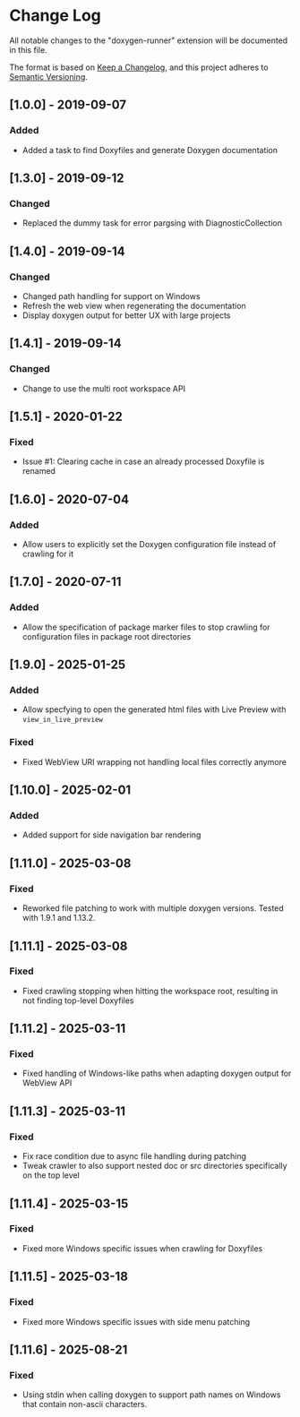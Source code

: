 # Change Log

All notable changes to the "doxygen-runner" extension will be documented in this
file.

The format is based on [Keep a Changelog](https://keepachangelog.com/en/1.0.0/),
and this project adheres to
[Semantic Versioning](https://semver.org/spec/v2.0.0.html).

## [1.0.0] - 2019-09-07

### Added

- Added a task to find Doxyfiles and generate Doxygen documentation

## [1.3.0] - 2019-09-12

### Changed

- Replaced the dummy task for error pargsing with DiagnosticCollection

## [1.4.0] - 2019-09-14

### Changed

- Changed path handling for support on Windows
- Refresh the web view when regenerating the documentation
- Display doxygen output for better UX with large projects

## [1.4.1] - 2019-09-14

### Changed

- Change to use the multi root workspace API

## [1.5.1] - 2020-01-22

### Fixed

- Issue #1: Clearing cache in case an already processed Doxyfile is renamed

## [1.6.0] - 2020-07-04

### Added

- Allow users to explicitly set the Doxygen configuration file instead of
  crawling for it

## [1.7.0] - 2020-07-11

### Added

- Allow the specification of package marker files to stop crawling for
  configuration files in package root directories

## [1.9.0] - 2025-01-25

### Added

- Allow specfying to open the generated html files with Live Preview with
  `view_in_live_preview`

### Fixed

- Fixed WebView URI wrapping not handling local files correctly anymore

## [1.10.0] - 2025-02-01

### Added

- Added support for side navigation bar rendering

## [1.11.0] - 2025-03-08

### Fixed

- Reworked file patching to work with multiple doxygen versions. Tested with
  1.9.1 and 1.13.2.

## [1.11.1] - 2025-03-08

### Fixed

- Fixed crawling stopping when hitting the workspace root, resulting in not
  finding top-level Doxyfiles

## [1.11.2] - 2025-03-11

### Fixed

- Fixed handling of Windows-like paths when adapting doxygen output for WebView
  API

## [1.11.3] - 2025-03-11

### Fixed

- Fix race condition due to async file handling during patching
- Tweak crawler to also support nested doc or src directories specifically on
  the top level

## [1.11.4] - 2025-03-15

### Fixed

- Fixed more Windows specific issues when crawling for Doxyfiles

## [1.11.5] - 2025-03-18

### Fixed

- Fixed more Windows specific issues with side menu patching

## [1.11.6] - 2025-08-21

### Fixed

- Using stdin when calling doxygen to support path names on Windows that contain non-ascii characters.
